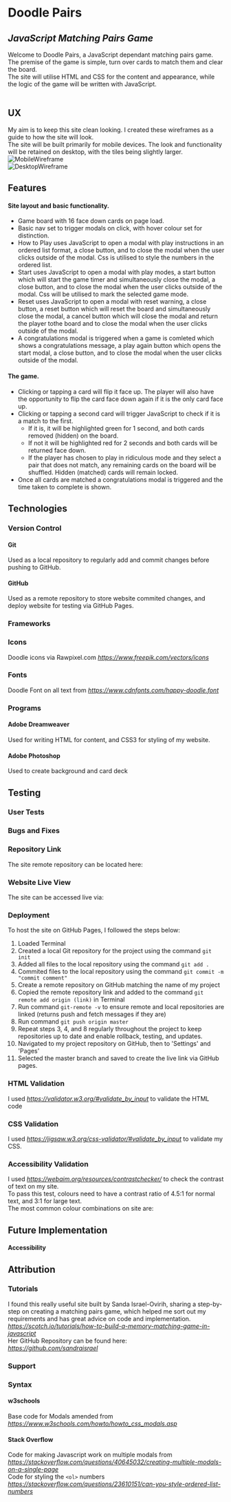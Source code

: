 # Doodle Pairs
## _JavaScript Matching Pairs Game_

Welcome to Doodle Pairs, a JavaScript dependant matching pairs game.
</br>
The premise of the game is simple, turn over cards to match them and clear the board.
</br>
The site will utilise HTML and CSS for the content and appearance, while the logic of the game will be written with JavaScript. 
</br>
</br>

## UX ##
My aim is to keep this site clean looking. I created these wireframes as a guide to how the site will look.
</br>
The site will be built primarily for mobile devices. The look and functionality will be retained on desktop, with the tiles being slightly larger.
</br>
![MobileWireframe](/wireframes/Mobile-Wireframes.jpg)
</br>
![DesktopWireframe](/wireframes/Desktop-Wireframe.png)

## Features ##
#### Site layout and basic functionality. ####
- Game board with 16 face down cards on page load.
- Basic nav set to trigger modals on click, with hover colour set for distinction.
- How to Play uses JavaScript to open a modal with play instructions in an ordered list format, a close button, and to close the modal when the user clicks outside of the modal. Css is utilised to style the numbers in the ordered list.
- Start uses JavaScript to open a modal with play modes, a start button which will start the game timer and simultaneously close the modal, a close button, and to close the modal when the user clicks outside of the modal. Css will be utilised to mark the selected game mode.
- Reset uses JavaScript to open a modal with reset warning, a close button, a reset button which will reset the board and simultaneously close the modal, a cancel button which will close the modal and return the player tothe board and to close the modal when the user clicks outside of the modal.
- A congratulations modal is triggered when a game is comleted which shows a congratulations message, a play again button which opens the start modal, a close button, and to close the modal when the user clicks outside of the modal.

#### The game. ####
- Clicking or tapping a card will flip it face up. The player will also have the opportunity to flip the card face down again if it is the only card face up.
- Clicking or tapping a second card will trigger JavaScript to check if it is a match to the first. 
	- If it is, it will be highlighted green for 1 second, and both cards removed (hidden) on the board. 
	- If not it will be highlighted red for 2 seconds and both cards will be returned face down.
	- If the player has chosen to play in ridiculous mode  and they select a pair that does not match, any remaining cards on the board will be shuffled. Hidden (matched) cards will remain locked. 
- Once all cards are matched a congratulations modal is triggered and the time taken to complete is shown.

## Technologies ##

### Version Control ###

#### Git ####
Used as a local repository to regularly add and commit changes before pushing to GitHub.

#### GitHub ####
Used as a remote repository to store website commited changes, and deploy website for testing via GitHub Pages.

### Frameworks ###

### Icons ###
Doodle icons via Rawpixel.com *https://www.freepik.com/vectors/icons*

### Fonts ###
Doodle Font on all text from *https://www.cdnfonts.com/happy-doodle.font*

### Programs ###

#### Adobe Dreamweaver ####
Used for writing HTML for content, and CSS3 for styling of my website.

#### Adobe Photoshop ####
Used to create background and card deck

## Testing ##

### User Tests ###

### Bugs and Fixes ###

### Repository Link ###
The site remote repository can be located here:

### Website Live View ###
The site can be accessed live via:

### Deployment ###
To host the site on GitHub Pages, I followed the steps below:
1. Loaded Terminal
2. Created a local Git repository for the project using the command `git init` 
3. Added all files to the local repository using the command `git add .`
4. Commited files to the local repository using the command `git commit -m "commit comment"`
5. Create a remote repository on GitHub matching the name of my project
6. Copied the remote repository link and added to the command `git remote add origin (link)` in Terminal
7. Run command `git-remote -v` to ensure remote and local repositories are linked (returns push and fetch messages if they are)
8. Run command `git push origin master`
9. Repeat steps 3, 4, and 8 regularly throughout the project to keep repositories up to date and enable rollback, testing, and updates.
10. Navigated to my project repository on GitHub, then to 'Settings' and 'Pages'
11. Selected the master branch and saved to create the live link via GitHub pages.

### HTML Validation ###
I used *https://validator.w3.org/#validate_by_input* to validate the HTML code

### CSS Validation ###
I used *https://jigsaw.w3.org/css-validator/#validate_by_input* to validate my CSS.

### Accessibility Validation ###
I used *https://webaim.org/resources/contrastchecker/* to check the contrast of text on my site.
</br>
To pass this test, colours need to have a contrast ratio of 4.5\:1 for normal text, and 3\:1 for large text.
</br>
The most common colour combinations on site are: 
</br>

## Future Implementation ##
#### Accessibility ####

## Attribution ##

### Tutorials ###
I found this really useful site built by Sanda Israel-Ovirih, sharing a step-by-step on creating a matching pairs game, which helped me sort out my requirements and has great advice on code and implementation.
</br>
*https://scotch.io/tutorials/how-to-build-a-memory-matching-game-in-javascript*
</br>
Her GitHub Repository can be found here:
</br>
*https://github.com/sandraisrael*
</br>

### Support ###

### Syntax ###
#### w3schools ####
Base code for Modals amended from *https://www.w3schools.com/howto/howto_css_modals.asp*

#### Stack Overflow ####
Code for making Javascript work on multiple modals from *https://stackoverflow.com/questions/40645032/creating-multiple-modals-on-a-single-page*
</br>
Code for styling the `<ol>` numbers *https://stackoverflow.com/questions/23610151/can-you-style-ordered-list-numbers*


